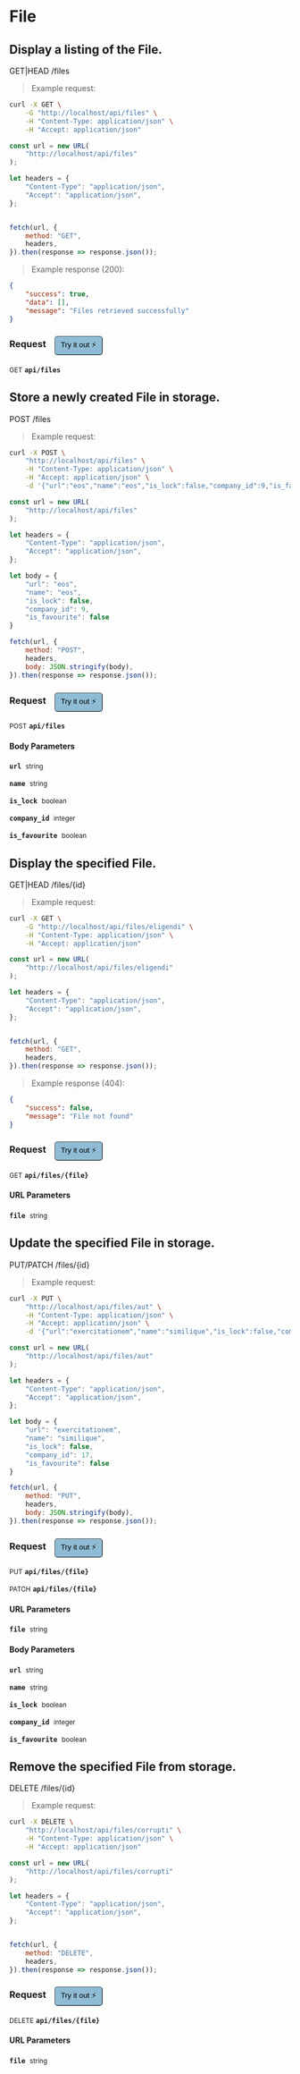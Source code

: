 # File


## Display a listing of the File.


GET|HEAD /files

> Example request:

```bash
curl -X GET \
    -G "http://localhost/api/files" \
    -H "Content-Type: application/json" \
    -H "Accept: application/json"
```

```javascript
const url = new URL(
    "http://localhost/api/files"
);

let headers = {
    "Content-Type": "application/json",
    "Accept": "application/json",
};


fetch(url, {
    method: "GET",
    headers,
}).then(response => response.json());
```


> Example response (200):

```json
{
    "success": true,
    "data": [],
    "message": "Files retrieved successfully"
}
```
<div id="execution-results-GETapi-files" hidden>
    <blockquote>Received response<span id="execution-response-status-GETapi-files"></span>:</blockquote>
    <pre class="json"><code id="execution-response-content-GETapi-files"></code></pre>
</div>
<div id="execution-error-GETapi-files" hidden>
    <blockquote>Request failed with error:</blockquote>
    <pre><code id="execution-error-message-GETapi-files"></code></pre>
</div>
<form id="form-GETapi-files" data-method="GET" data-path="api/files" data-authed="0" data-hasfiles="0" data-headers='{"Content-Type":"application\/json","Accept":"application\/json"}' onsubmit="event.preventDefault(); executeTryOut('GETapi-files', this);">
<h3>
    Request&nbsp;&nbsp;&nbsp;
        <button type="button" style="background-color: #8fbcd4; padding: 5px 10px; border-radius: 5px; border-width: thin;" id="btn-tryout-GETapi-files" onclick="tryItOut('GETapi-files');">Try it out ⚡</button>
    <button type="button" style="background-color: #c97a7e; padding: 5px 10px; border-radius: 5px; border-width: thin;" id="btn-canceltryout-GETapi-files" onclick="cancelTryOut('GETapi-files');" hidden>Cancel</button>&nbsp;&nbsp;
    <button type="submit" style="background-color: #6ac174; padding: 5px 10px; border-radius: 5px; border-width: thin;" id="btn-executetryout-GETapi-files" hidden>Send Request 💥</button>
    </h3>
<p>
<small class="badge badge-green">GET</small>
 <b><code>api/files</code></b>
</p>
</form>


## Store a newly created File in storage.


POST /files

> Example request:

```bash
curl -X POST \
    "http://localhost/api/files" \
    -H "Content-Type: application/json" \
    -H "Accept: application/json" \
    -d '{"url":"eos","name":"eos","is_lock":false,"company_id":9,"is_favourite":false}'

```

```javascript
const url = new URL(
    "http://localhost/api/files"
);

let headers = {
    "Content-Type": "application/json",
    "Accept": "application/json",
};

let body = {
    "url": "eos",
    "name": "eos",
    "is_lock": false,
    "company_id": 9,
    "is_favourite": false
}

fetch(url, {
    method: "POST",
    headers,
    body: JSON.stringify(body),
}).then(response => response.json());
```


<div id="execution-results-POSTapi-files" hidden>
    <blockquote>Received response<span id="execution-response-status-POSTapi-files"></span>:</blockquote>
    <pre class="json"><code id="execution-response-content-POSTapi-files"></code></pre>
</div>
<div id="execution-error-POSTapi-files" hidden>
    <blockquote>Request failed with error:</blockquote>
    <pre><code id="execution-error-message-POSTapi-files"></code></pre>
</div>
<form id="form-POSTapi-files" data-method="POST" data-path="api/files" data-authed="0" data-hasfiles="0" data-headers='{"Content-Type":"application\/json","Accept":"application\/json"}' onsubmit="event.preventDefault(); executeTryOut('POSTapi-files', this);">
<h3>
    Request&nbsp;&nbsp;&nbsp;
        <button type="button" style="background-color: #8fbcd4; padding: 5px 10px; border-radius: 5px; border-width: thin;" id="btn-tryout-POSTapi-files" onclick="tryItOut('POSTapi-files');">Try it out ⚡</button>
    <button type="button" style="background-color: #c97a7e; padding: 5px 10px; border-radius: 5px; border-width: thin;" id="btn-canceltryout-POSTapi-files" onclick="cancelTryOut('POSTapi-files');" hidden>Cancel</button>&nbsp;&nbsp;
    <button type="submit" style="background-color: #6ac174; padding: 5px 10px; border-radius: 5px; border-width: thin;" id="btn-executetryout-POSTapi-files" hidden>Send Request 💥</button>
    </h3>
<p>
<small class="badge badge-black">POST</small>
 <b><code>api/files</code></b>
</p>
<h4 class="fancy-heading-panel"><b>Body Parameters</b></h4>
<p>
<b><code>url</code></b>&nbsp;&nbsp;<small>string</small>  &nbsp;
<input type="text" name="url" data-endpoint="POSTapi-files" data-component="body" required  hidden>
<br>
</p>
<p>
<b><code>name</code></b>&nbsp;&nbsp;<small>string</small>  &nbsp;
<input type="text" name="name" data-endpoint="POSTapi-files" data-component="body" required  hidden>
<br>
</p>
<p>
<b><code>is_lock</code></b>&nbsp;&nbsp;<small>boolean</small>  &nbsp;
<label data-endpoint="POSTapi-files" hidden><input type="radio" name="is_lock" value="true" data-endpoint="POSTapi-files" data-component="body" required ><code>true</code></label>
<label data-endpoint="POSTapi-files" hidden><input type="radio" name="is_lock" value="false" data-endpoint="POSTapi-files" data-component="body" required ><code>false</code></label>
<br>
</p>
<p>
<b><code>company_id</code></b>&nbsp;&nbsp;<small>integer</small>  &nbsp;
<input type="number" name="company_id" data-endpoint="POSTapi-files" data-component="body" required  hidden>
<br>
</p>
<p>
<b><code>is_favourite</code></b>&nbsp;&nbsp;<small>boolean</small>  &nbsp;
<label data-endpoint="POSTapi-files" hidden><input type="radio" name="is_favourite" value="true" data-endpoint="POSTapi-files" data-component="body" required ><code>true</code></label>
<label data-endpoint="POSTapi-files" hidden><input type="radio" name="is_favourite" value="false" data-endpoint="POSTapi-files" data-component="body" required ><code>false</code></label>
<br>
</p>

</form>


## Display the specified File.


GET|HEAD /files/{id}

> Example request:

```bash
curl -X GET \
    -G "http://localhost/api/files/eligendi" \
    -H "Content-Type: application/json" \
    -H "Accept: application/json"
```

```javascript
const url = new URL(
    "http://localhost/api/files/eligendi"
);

let headers = {
    "Content-Type": "application/json",
    "Accept": "application/json",
};


fetch(url, {
    method: "GET",
    headers,
}).then(response => response.json());
```


> Example response (404):

```json
{
    "success": false,
    "message": "File not found"
}
```
<div id="execution-results-GETapi-files--file-" hidden>
    <blockquote>Received response<span id="execution-response-status-GETapi-files--file-"></span>:</blockquote>
    <pre class="json"><code id="execution-response-content-GETapi-files--file-"></code></pre>
</div>
<div id="execution-error-GETapi-files--file-" hidden>
    <blockquote>Request failed with error:</blockquote>
    <pre><code id="execution-error-message-GETapi-files--file-"></code></pre>
</div>
<form id="form-GETapi-files--file-" data-method="GET" data-path="api/files/{file}" data-authed="0" data-hasfiles="0" data-headers='{"Content-Type":"application\/json","Accept":"application\/json"}' onsubmit="event.preventDefault(); executeTryOut('GETapi-files--file-', this);">
<h3>
    Request&nbsp;&nbsp;&nbsp;
        <button type="button" style="background-color: #8fbcd4; padding: 5px 10px; border-radius: 5px; border-width: thin;" id="btn-tryout-GETapi-files--file-" onclick="tryItOut('GETapi-files--file-');">Try it out ⚡</button>
    <button type="button" style="background-color: #c97a7e; padding: 5px 10px; border-radius: 5px; border-width: thin;" id="btn-canceltryout-GETapi-files--file-" onclick="cancelTryOut('GETapi-files--file-');" hidden>Cancel</button>&nbsp;&nbsp;
    <button type="submit" style="background-color: #6ac174; padding: 5px 10px; border-radius: 5px; border-width: thin;" id="btn-executetryout-GETapi-files--file-" hidden>Send Request 💥</button>
    </h3>
<p>
<small class="badge badge-green">GET</small>
 <b><code>api/files/{file}</code></b>
</p>
<h4 class="fancy-heading-panel"><b>URL Parameters</b></h4>
<p>
<b><code>file</code></b>&nbsp;&nbsp;<small>string</small>  &nbsp;
<input type="text" name="file" data-endpoint="GETapi-files--file-" data-component="url" required  hidden>
<br>
</p>
</form>


## Update the specified File in storage.


PUT/PATCH /files/{id}

> Example request:

```bash
curl -X PUT \
    "http://localhost/api/files/aut" \
    -H "Content-Type: application/json" \
    -H "Accept: application/json" \
    -d '{"url":"exercitationem","name":"similique","is_lock":false,"company_id":17,"is_favourite":false}'

```

```javascript
const url = new URL(
    "http://localhost/api/files/aut"
);

let headers = {
    "Content-Type": "application/json",
    "Accept": "application/json",
};

let body = {
    "url": "exercitationem",
    "name": "similique",
    "is_lock": false,
    "company_id": 17,
    "is_favourite": false
}

fetch(url, {
    method: "PUT",
    headers,
    body: JSON.stringify(body),
}).then(response => response.json());
```


<div id="execution-results-PUTapi-files--file-" hidden>
    <blockquote>Received response<span id="execution-response-status-PUTapi-files--file-"></span>:</blockquote>
    <pre class="json"><code id="execution-response-content-PUTapi-files--file-"></code></pre>
</div>
<div id="execution-error-PUTapi-files--file-" hidden>
    <blockquote>Request failed with error:</blockquote>
    <pre><code id="execution-error-message-PUTapi-files--file-"></code></pre>
</div>
<form id="form-PUTapi-files--file-" data-method="PUT" data-path="api/files/{file}" data-authed="0" data-hasfiles="0" data-headers='{"Content-Type":"application\/json","Accept":"application\/json"}' onsubmit="event.preventDefault(); executeTryOut('PUTapi-files--file-', this);">
<h3>
    Request&nbsp;&nbsp;&nbsp;
        <button type="button" style="background-color: #8fbcd4; padding: 5px 10px; border-radius: 5px; border-width: thin;" id="btn-tryout-PUTapi-files--file-" onclick="tryItOut('PUTapi-files--file-');">Try it out ⚡</button>
    <button type="button" style="background-color: #c97a7e; padding: 5px 10px; border-radius: 5px; border-width: thin;" id="btn-canceltryout-PUTapi-files--file-" onclick="cancelTryOut('PUTapi-files--file-');" hidden>Cancel</button>&nbsp;&nbsp;
    <button type="submit" style="background-color: #6ac174; padding: 5px 10px; border-radius: 5px; border-width: thin;" id="btn-executetryout-PUTapi-files--file-" hidden>Send Request 💥</button>
    </h3>
<p>
<small class="badge badge-darkblue">PUT</small>
 <b><code>api/files/{file}</code></b>
</p>
<p>
<small class="badge badge-purple">PATCH</small>
 <b><code>api/files/{file}</code></b>
</p>
<h4 class="fancy-heading-panel"><b>URL Parameters</b></h4>
<p>
<b><code>file</code></b>&nbsp;&nbsp;<small>string</small>  &nbsp;
<input type="text" name="file" data-endpoint="PUTapi-files--file-" data-component="url" required  hidden>
<br>
</p>
<h4 class="fancy-heading-panel"><b>Body Parameters</b></h4>
<p>
<b><code>url</code></b>&nbsp;&nbsp;<small>string</small>  &nbsp;
<input type="text" name="url" data-endpoint="PUTapi-files--file-" data-component="body" required  hidden>
<br>
</p>
<p>
<b><code>name</code></b>&nbsp;&nbsp;<small>string</small>  &nbsp;
<input type="text" name="name" data-endpoint="PUTapi-files--file-" data-component="body" required  hidden>
<br>
</p>
<p>
<b><code>is_lock</code></b>&nbsp;&nbsp;<small>boolean</small>  &nbsp;
<label data-endpoint="PUTapi-files--file-" hidden><input type="radio" name="is_lock" value="true" data-endpoint="PUTapi-files--file-" data-component="body" required ><code>true</code></label>
<label data-endpoint="PUTapi-files--file-" hidden><input type="radio" name="is_lock" value="false" data-endpoint="PUTapi-files--file-" data-component="body" required ><code>false</code></label>
<br>
</p>
<p>
<b><code>company_id</code></b>&nbsp;&nbsp;<small>integer</small>  &nbsp;
<input type="number" name="company_id" data-endpoint="PUTapi-files--file-" data-component="body" required  hidden>
<br>
</p>
<p>
<b><code>is_favourite</code></b>&nbsp;&nbsp;<small>boolean</small>  &nbsp;
<label data-endpoint="PUTapi-files--file-" hidden><input type="radio" name="is_favourite" value="true" data-endpoint="PUTapi-files--file-" data-component="body" required ><code>true</code></label>
<label data-endpoint="PUTapi-files--file-" hidden><input type="radio" name="is_favourite" value="false" data-endpoint="PUTapi-files--file-" data-component="body" required ><code>false</code></label>
<br>
</p>

</form>


## Remove the specified File from storage.


DELETE /files/{id}

> Example request:

```bash
curl -X DELETE \
    "http://localhost/api/files/corrupti" \
    -H "Content-Type: application/json" \
    -H "Accept: application/json"
```

```javascript
const url = new URL(
    "http://localhost/api/files/corrupti"
);

let headers = {
    "Content-Type": "application/json",
    "Accept": "application/json",
};


fetch(url, {
    method: "DELETE",
    headers,
}).then(response => response.json());
```


<div id="execution-results-DELETEapi-files--file-" hidden>
    <blockquote>Received response<span id="execution-response-status-DELETEapi-files--file-"></span>:</blockquote>
    <pre class="json"><code id="execution-response-content-DELETEapi-files--file-"></code></pre>
</div>
<div id="execution-error-DELETEapi-files--file-" hidden>
    <blockquote>Request failed with error:</blockquote>
    <pre><code id="execution-error-message-DELETEapi-files--file-"></code></pre>
</div>
<form id="form-DELETEapi-files--file-" data-method="DELETE" data-path="api/files/{file}" data-authed="0" data-hasfiles="0" data-headers='{"Content-Type":"application\/json","Accept":"application\/json"}' onsubmit="event.preventDefault(); executeTryOut('DELETEapi-files--file-', this);">
<h3>
    Request&nbsp;&nbsp;&nbsp;
        <button type="button" style="background-color: #8fbcd4; padding: 5px 10px; border-radius: 5px; border-width: thin;" id="btn-tryout-DELETEapi-files--file-" onclick="tryItOut('DELETEapi-files--file-');">Try it out ⚡</button>
    <button type="button" style="background-color: #c97a7e; padding: 5px 10px; border-radius: 5px; border-width: thin;" id="btn-canceltryout-DELETEapi-files--file-" onclick="cancelTryOut('DELETEapi-files--file-');" hidden>Cancel</button>&nbsp;&nbsp;
    <button type="submit" style="background-color: #6ac174; padding: 5px 10px; border-radius: 5px; border-width: thin;" id="btn-executetryout-DELETEapi-files--file-" hidden>Send Request 💥</button>
    </h3>
<p>
<small class="badge badge-red">DELETE</small>
 <b><code>api/files/{file}</code></b>
</p>
<h4 class="fancy-heading-panel"><b>URL Parameters</b></h4>
<p>
<b><code>file</code></b>&nbsp;&nbsp;<small>string</small>  &nbsp;
<input type="text" name="file" data-endpoint="DELETEapi-files--file-" data-component="url" required  hidden>
<br>
</p>
</form>



